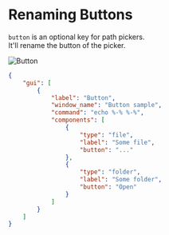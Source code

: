 # Renaming Buttons

`button` is an optional key for path pickers.  
It'll rename the button of the picker.  

![Button](https://github.com/matyalatte/Tuw/assets/69258547/979d987b-842a-4a20-a2e1-4fde85836a3e)

```json
{
    "gui": [
        {
            "label": "Button",
            "window_name": "Button sample",
            "command": "echo %-% %-%",
            "components": [
                {
                    "type": "file",
                    "label": "Some file",
                    "button": "..."
                },
                {
                    "type": "folder",
                    "label": "Some folder",
                    "button": "Open"
                }
            ]
        }
    ]
}
```
